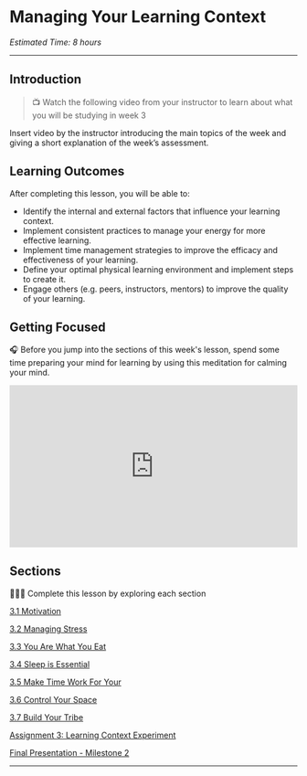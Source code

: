 # Managing Your Learning Context

*Estimated Time: 8 hours*

---
## Introduction

> 📺 Watch the following video from your instructor to learn about what you will be studying in week 3

Insert video by the instructor introducing the main topics of the week and giving a short explanation of the week’s assessment.

## **Learning Outcomes**

After completing this lesson, you will be able to:

- Identify the internal and external factors that influence your learning context.
- Implement consistent practices to manage your energy for more effective learning.
- Implement time management strategies to improve the efficacy and effectiveness of your learning.
- Define your optimal physical learning environment and implement steps to create it.
- Engage others (e.g. peers, instructors, mentors) to improve the quality of your learning.

## Getting Focused

<aside>


🎧 Before you jump into the sections of this week's lesson, spend some time preparing your mind for learning by using this meditation for calming your mind.

</aside>

<div style="position: relative; padding-bottom: 56.25%; height: 0;"><iframe src="https://www.youtube.com/embed/K4YoQHjaziI" title="YouTube video player" frameborder="0" allow="accelerometer; autoplay; clipboard-write; encrypted-media; gyroscope; picture-in-picture" allowfullscreen style="position: absolute; top: 0; left: 0; width: 100%; height: 100%;"></iframe></div>

## Sections

<aside>


👩🏿‍🏫 Complete this lesson by exploring each section

</aside>

[3.1 Motivation](/optimizing-your-learning/managing-your-learning-context/motivation.md)

[3.2 Managing Stress](/optimizing-your-learning/managing-your-learning-context/managing-stress-breathing-and-mindfulness.md)

[3.3 You Are What You Eat](/optimizing-your-learning/managing-your-learning-context/food-and-movement.md)

[3.4 Sleep is Essential](/optimizing-your-learning/managing-your-learning-context/sleep.md)

[3.5 Make Time Work For Your](/optimizing-your-learning/managing-your-learning-context/time-management.md)

[3.6 Control Your Space ](/optimizing-your-learning/managing-your-learning-context/physical-environment.md)

[3.7 Build Your Tribe](/optimizing-your-learning/managing-your-learning-context/learning-with-others.md)

[Assignment 3: Learning Context Experiment](/optimizing-your-learning/managing-your-learning-context/assignment-3-energy-and-time-management-experiment.md)

[Final Presentation - Milestone 2](/optimizing-your-learning/managing-your-learning-context/final-presentation-milestone-2.md)

---
